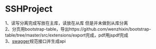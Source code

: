 # SSHProject
1、读写分离完成写放在主库，读放在从库 但是并未做到从库分离<br>
2、分页用bootstrap-table，导出https://github.com/wenzhixin/bootstrap-table/tree/master/src/extensions/export完成，pdf用jspdf完成<br>
3、<a href="https://swagger.io/#/" target="view_window">swagger</a>规范接口并生成api<br>
